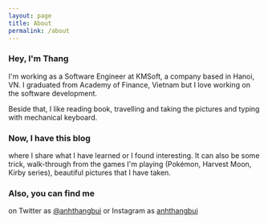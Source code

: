 ```yaml
---
layout: page
title: About
permalink: /about
---
```


### Hey, I'm Thang
I'm working as a Software Engineer at KMSoft, a company based in Hanoi, VN. I graduated from Academy of Finance, Vietnam but I love working on the software development.

Beside that, I like reading book, travelling and taking the pictures and typing with mechanical keyboard.

### Now, I have this blog
where I share what I have learned or I found interesting. It can also be some trick, walk-through from the games I'm playing (Pokémon, Harvest Moon, Kirby series), beautiful pictures that I have taken.

### Also, you can find me
on Twitter as [@anhthangbui][twitter] or Instagram as [anhthangbui][instagram]

[twitter]: https://twitter.com/anhthangbui
[instagram]: https://instagram.com/anhthangbui